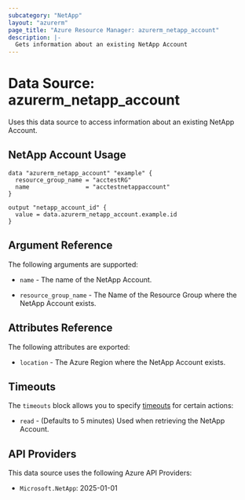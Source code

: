 ```yaml
---
subcategory: "NetApp"
layout: "azurerm"
page_title: "Azure Resource Manager: azurerm_netapp_account"
description: |-
  Gets information about an existing NetApp Account
---
```


# Data Source: azurerm_netapp_account

Uses this data source to access information about an existing NetApp Account.

## NetApp Account Usage

```hcl
data "azurerm_netapp_account" "example" {
  resource_group_name = "acctestRG"
  name                = "acctestnetappaccount"
}

output "netapp_account_id" {
  value = data.azurerm_netapp_account.example.id
}
```

## Argument Reference

The following arguments are supported:

* `name` - The name of the NetApp Account.

* `resource_group_name` - The Name of the Resource Group where the NetApp Account exists.

## Attributes Reference

The following attributes are exported:

* `location` - The Azure Region where the NetApp Account exists.

## Timeouts

The `timeouts` block allows you to specify [timeouts](https://www.terraform.io/language/resources/syntax#operation-timeouts) for certain actions:

* `read` - (Defaults to 5 minutes) Used when retrieving the NetApp Account.

## API Providers
<!-- This section is generated, changes will be overwritten -->
This data source uses the following Azure API Providers:

* `Microsoft.NetApp`: 2025-01-01
